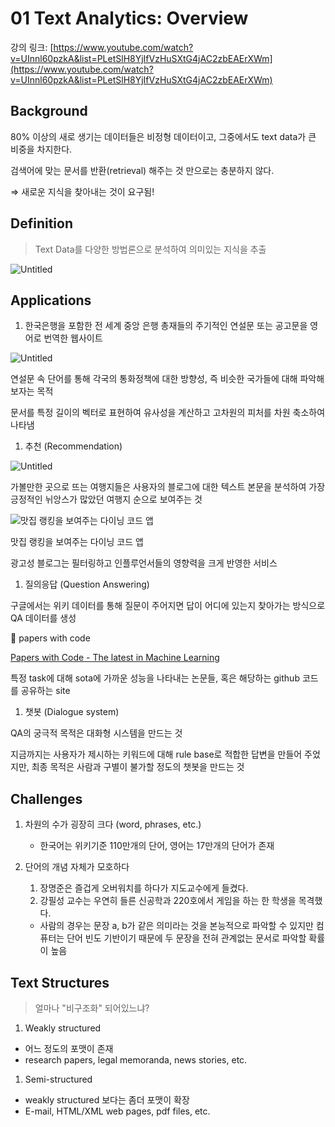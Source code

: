# 01 Text Analytics: Overview

강의 링크: [https://www.youtube.com/watch?v=UInnl60pzkA&list=PLetSlH8YjIfVzHuSXtG4jAC2zbEAErXWm](https://www.youtube.com/watch?v=UInnl60pzkA&list=PLetSlH8YjIfVzHuSXtG4jAC2zbEAErXWm)

## Background

80% 이상의 새로 생기는 데이터들은 비정형 데이터이고, 그중에서도 text data가 큰 비중을 차지한다.

검색어에 맞는 문서를 반환(retrieval) 해주는 것 만으로는 충분하지 않다. 

⇒ 새로운 지식을 찾아내는 것이 요구됨!

## Definition

> Text Data를 다양한 방법론으로 분석하여 의미있는 지식을 추출
> 

![Untitled](https://www.notion.so/image/https%3A%2F%2Fs3-us-west-2.amazonaws.com%2Fsecure.notion-static.com%2F84e6de30-7f51-44f1-894b-40b592d68975%2FUntitled.png?table=block&id=1342e040-a1b1-431a-9654-0eb7ed1c5f72&spaceId=3aa9293f-6175-4ef8-ab1f-5ac6c7c6e16d&width=1530&userId=5559e7d5-3152-49d5-b79d-7aabc7a64dce&cache=v2)

## Applications

1. 한국은행을 포함한 전 세계 중앙 은행 총재들의 주기적인 연설문 또는 공고문을 영어로 번역한 웹사이트

![Untitled](https://www.notion.so/image/https%3A%2F%2Fs3-us-west-2.amazonaws.com%2Fsecure.notion-static.com%2F4c73e844-b7d4-4574-bfef-9c043f7ebc78%2FUntitled.png?table=block&id=3fe8db8b-f084-4a17-bb46-f9c9597ca8f0&spaceId=3aa9293f-6175-4ef8-ab1f-5ac6c7c6e16d&width=1530&userId=5559e7d5-3152-49d5-b79d-7aabc7a64dce&cache=v2)

연설문 속 단어를 통해 각국의 통화정책에 대한 방향성, 즉 비슷한 국가들에 대해 파악해 보자는 목적

문서를 특정 길이의 벡터로 표현하여 유사성을 계산하고 고차원의 피처를 차원 축소하여 나타냄

1. 추천 (Recommendation)

![Untitled](https://www.notion.so/image/https%3A%2F%2Fs3-us-west-2.amazonaws.com%2Fsecure.notion-static.com%2Fefbbeabc-e0ba-4239-b155-3a31f54398cc%2FUntitled.png?table=block&id=0ba5a235-7017-41c8-ad09-27b27969592d&spaceId=3aa9293f-6175-4ef8-ab1f-5ac6c7c6e16d&width=1530&userId=5559e7d5-3152-49d5-b79d-7aabc7a64dce&cache=v2)

가볼만한 곳으로 뜨는 여행지들은 사용자의 블로그에 대한 텍스트 본문을 분석하여 가장 긍정적인 뉘앙스가 많았던 여행지 순으로 보여주는 것

![맛집 랭킹을 보여주는 다이닝 코드 앱](https://www.notion.so/image/https%3A%2F%2Fs3-us-west-2.amazonaws.com%2Fsecure.notion-static.com%2F601b1e68-bf5d-4fa5-ad9c-4f5e9e701da1%2FUntitled.png?table=block&id=75e12514-5d1a-4904-95f9-4ca5fd6c0a71&spaceId=3aa9293f-6175-4ef8-ab1f-5ac6c7c6e16d&width=1530&userId=5559e7d5-3152-49d5-b79d-7aabc7a64dce&cache=v2)

맛집 랭킹을 보여주는 다이닝 코드 앱

광고성 블로그는 필터링하고 인플루언서들의 영향력을 크게 반영한 서비스

1. 질의응답 (Question Answering)

구글에서는 위키 데이터를 통해 질문이 주어지면 답이 어디에 있는지 찾아가는 방식으로 QA 데이터를 생성

📃 papers with code

[Papers with Code - The latest in Machine Learning](https://paperswithcode.com/)

특정 task에 대해 sota에 가까운 성능을 나타내는 논문들, 혹은 해당하는 github 코드를 공유하는 site

1. 챗봇 (Dialogue system)

QA의 궁극적 목적은 대화형 시스템을 만드는 것

지금까지는 사용자가 제시하는 키워드에 대해 rule base로 적합한 답변을 만들어 주었지만, 최종 목적은 사람과 구별이 불가할 정도의 챗봇을 만드는 것

## Challenges

1. 차원의 수가 굉장히 크다 (word, phrases, etc.)
    
    - 한국어는 위키기준 110만개의 단어, 영어는 17만개의 단어가 존재
    
2. 단어의 개념 자체가 모호하다
    1. 장명준은 즐겁게 오버워치를 하다가 지도교수에게 들켰다.
    2. 강필성 교수는 우연히 들른 신공학과 220호에서 게임을 하는 한 학생을 목격했다.
    
    - 사람의 경우는 문장 a, b가 같은 의미라는 것을 본능적으로 파악할 수 있지만 컴퓨터는 단어 빈도 기반이기 때문에 두 문장을 전혀 관계없는 문서로 파악할 확률이 높음
    

## Text Structures

> 얼마나 "비구조화" 되어있느냐?
> 

1. Weakly structured
- 어느 정도의 포맷이 존재
- research papers, legal memoranda, news stories, etc.

1. Semi-structured
- weakly structured 보다는 좀더 포맷이 확장
- E-mail, HTML/XML web pages, pdf files, etc.